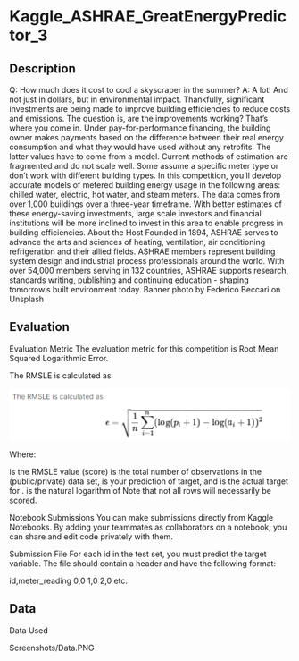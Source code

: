 # Kaggle_ASHRAE_GreatEnergyPredictor_3

## Description

Q: How much does it cost to cool a skyscraper in the summer? A: A lot! And not just in dollars, but in environmental impact.  Thankfully, significant investments are being made to improve building efficiencies to reduce costs and emissions. The question is, are the improvements working? That’s where you come in. Under pay-for-performance financing, the building owner makes payments based on the difference between their real energy consumption and what they would have used without any retrofits. The latter values have to come from a model. Current methods of estimation are fragmented and do not scale well. Some assume a specific meter type or don’t work with different building types.  In this competition, you’ll develop accurate models of metered building energy usage in the following areas: chilled water, electric, hot water, and steam meters. The data comes from over 1,000 buildings over a three-year timeframe. With better estimates of these energy-saving investments, large scale investors and financial institutions will be more inclined to invest in this area to enable progress in building efficiencies.  About the Host   Founded in 1894, ASHRAE serves to advance the arts and sciences of heating, ventilation, air conditioning refrigeration and their allied fields. ASHRAE members represent building system design and industrial process professionals around the world. With over 54,000 members serving in 132 countries, ASHRAE supports research, standards writing, publishing and continuing education - shaping tomorrow’s built environment today.  Banner photo by Federico Beccari on Unsplash

## Evaluation 
Evaluation Metric
The evaluation metric for this competition is Root Mean Squared Logarithmic Error.

The RMSLE is calculated as

![A1](https://github.com/ALDDSDataAnalytics/Kaggle_ASHRAE_GreatEnergyPredictor_3/blob/main/Screenshots/A1.PNG)


Where:

 is the RMSLE value (score)
 is the total number of observations in the (public/private) data set,
 is your prediction of target, and
 is the actual target for .
 is the natural logarithm of 
Note that not all rows will necessarily be scored.

Notebook Submissions
You can make submissions directly from Kaggle Notebooks. By adding your teammates as collaborators on a notebook, you can share and edit code privately with them.

Submission File
For each id in the test set, you must predict the target variable. The file should contain a header and have the following format:

 id,meter_reading
 0,0
 1,0
 2,0
 etc.
## Data 
Data Used

Screenshots/Data.PNG


